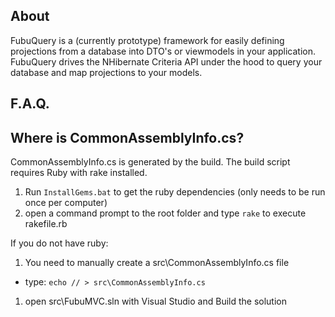 About
--

FubuQuery is a (currently prototype) framework for easily defining projections from a database into DTO's or viewmodels in your application. FubuQuery drives the NHibernate Criteria API under the hood to query your database and map projections to your models.

F.A.Q.
--

Where is CommonAssemblyInfo.cs?
--

CommonAssemblyInfo.cs is generated by the build. The build script requires Ruby with rake installed.

1. Run `InstallGems.bat` to get the ruby dependencies (only needs to be run once per computer)
1. open a command prompt to the root folder and type `rake` to execute rakefile.rb

If you do not have ruby:

1. You need to manually create a src\CommonAssemblyInfo.cs file 

  * type: `echo // > src\CommonAssemblyInfo.cs`
1. open src\FubuMVC.sln with Visual Studio and Build the solution